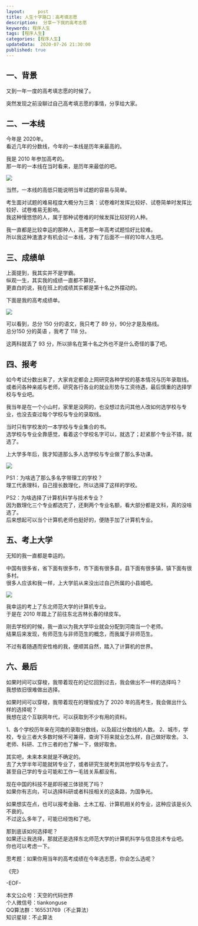 ```yaml
---   
layout:     post  
title: 人生十字路口：高考填志愿  
description:  分享一下我的高考志愿   
keywords: 程序人生  
tags: [程序人生]    
categories: [程序人生]  
updateData:  2020-07-26 21:30:00  
published: true  
---  
```




## 一、背景  


又到一年一度的高考填志愿的时候了。  


突然发现之前没聊过自己高考填志愿的事情，分享给大家。  


## 二、一本线


今年是 2020年。  
看近几年的分数线，今年的一本线是历年来最高的。  


我是 2010 年参加高考的。  
那一年的一本线在当时看来，是历年来最低的吧。  


![](http://res2020.tiankonguse.com/images/2020/07/26/001.png)  



当然，一本线的高低只能说明当年试题的容易与简单。  


考生面对试题的难易程度大概分为三类：试卷难时发挥比较好、试卷简单时发挥比较好、试卷难易无影响。  
我这种慢悠悠的人，属于那种试卷难的时候发挥比较好的人种。  


我一直都是比较幸运的那种人，高考那一年高考试题恰好比较难。  
所以我这种渣渣才有机会过一本线，才有了后面不一样的10年人生吧。  


## 三、成绩单  


上面提到，我其实并不是学霸。  
纵观一生，其实我的成绩一直都不算好。  
更直白的说，我在班上的成绩其实都是第十名之外摆动的。  


下面是我的高考成绩单。  


![](http://res2020.tiankonguse.com/images/2020/07/26/002.png)  


可以看到，总分 150 分的语文，我只考了 89 分，90分才是及格线。  
总分150 分的英语 ，我考了 118 分。  


这两科就丢了 93 分，所以排名在第十名之外也不是什么奇怪的事了吧。  



## 四、报考  


如今考试分数出来了，大家肯定都会上网研究各种学校的基本情况与历年录取线。  
或者问各种亲戚与老师，研究各行各业的就业形势与工资待遇，最后慎重的选择学校与专业吧。  


我当年是在一个小山村，家里是没网的，也没想过去问其他人改如何选学校与专业，也没去查过每个学校与专业的录取线。  


当时只有学校发的一本学校与专业集合的书。  
选学校与专业全靠感觉，看着这个学校名字可以，就选了；赶紧那个专业不错，就选了。  


上大学多年后，我才知道那么多人选学校与专业做了那么多功课。  



![](http://res2020.tiankonguse.com/images/2020/07/26/003.jpg)  


PS1：为啥选了那么多名字带理工的学校？  
理工代表理科，自己擅长数理化，所以选择了这样的学校。  


PS2：为啥选择了计算机科学与技术专业？  
因为数理化三个专业都选完了，还剩两个专业名额，看大部分都是文科，真的没啥选了。  
后来想起可以当个计算机老师也挺好的，便随手加了计算机专业。  


## 五、考上大学  


无知的我一直都是幸运的。  


中国有很多省，省下面有很多市，市下面有很多县，县下面有很多镇，镇下面有很多村。  
很多人应该和我一样，上大学前从来没出过自己所属的小县城吧。  


![](http://res2020.tiankonguse.com/images/2020/07/26/004.jpg)  



我幸运的考上了东北师范大学的计算机专业。  
于是在 2010 年踏上了前往东北吉林长春的绿皮车。  


刚去学校的时候，我一直以为我大学毕业就会分配到河南当一个老师。  
结果后来发现，有师范生与非师范生的概念，而我属于非师范生。  


不过有着随遇而安性格的我，便顺其自然，踏入了计算机的世界。  


## 六、最后  


如果时间可以穿梭，我带着现在的记忆回到过去，我会做出不一样的选择吗？  
我想依旧很难做出选择。  


如果时间可以穿梭，我带着现在的理智成为了 2020 年的高考生，我会做出什么样的选择呢？  
我想在这个互联网年代，可以获取到不少有用的资料。  


1、各个学校历年来在河南的录取分数线，以及超过分数线的人数。
2、城市，学校，专业三者大多数时候不可兼得，查询下将来就业怎么样，自己做好取舍。
3、老师、科研、工作三者的也了解一下，做好取舍。


其实吧，未来本来就是不确定的。  
去了大学半年可能就转专业了，或者研究生就考到其他学校与专业去了。  
甚至自己学的专业可能和工作一毛钱关系都没有。  


现在中国的科技不是即将被三体锁死了吗？  
如果你有志向，可以选择科研或者科技相关的这条路，为国争光。  


如果想实在点，也可以报考金融、土木工程、计算机相关的专业，这种应该是长久不衰的。  
不过这么多年了，可能已经饱和了吧。  


那到底该如何选择呢？  
如果还让我选择，那就还是选择东北师范大学的计算机科学与信息技术专业吧。  
你也可以考虑一下。  


思考题：如果你用当年的高考成绩在今年选志愿，你会怎么选呢？  



《完》  


-EOF-  



本文公众号：天空的代码世界  
个人微信号：tiankonguse  
QQ算法群：165531769（不止算法）  
知识星球：不止算法  

